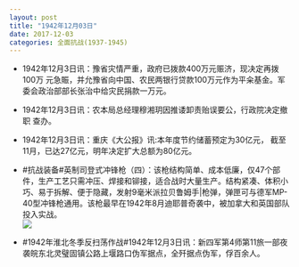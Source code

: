 ```yaml
---
layout: post
title: "1942年12月03日"
date: 2017-12-03
categories: 全面抗战(1937-1945)
---
```


<meta name="referrer" content="no-referrer" />

- 1942年12月3日讯：豫省灾情严重，政府已拨款400万元赈济，现决定再拨100万 元急賑，并允豫省向中国、农民两银行贷款100万元作为平籴基金。军 委会政治部部长张治中给灾民捐款一万元。 

- 1942年12月3日讯：农本局总经理穆湘玥因推诿卸责贻误要公，行政院决定撤职 查办。 

- 1942年12月3日讯：重庆《大公报》讯:本年度节约储蓄预定为30亿元， 截至11月，已达27亿元，明年决定扩大总额为80亿元。 

- #抗战装备#英制司登式冲锋枪（四）：该枪结构简单、成本低廉，仅47个部件，生产工艺只需冲压、焊接和铆接，适合战时大量生产。结构紧凑、体积小巧、易于拆解、便于隐藏，发射9毫米派拉贝鲁姆手|枪弹，弹匣可与德军MP-40型冲锋枪通用。该枪最早在1942年8月迪耶普奇袭中，被加拿大和英国部队投入实战。 <br/><img src="https://wx4.sinaimg.cn/large/aca367d8ly1fm3clq7mrwj20af0vxtdz.jpg" />

- #1942年淮北冬季反扫荡作战#1942年12月3日讯：新四军第4师第11旅一部夜袭皖东北灵璧固镇公路上堰路口伪军据点，全歼据点伪军，俘百余人。 

